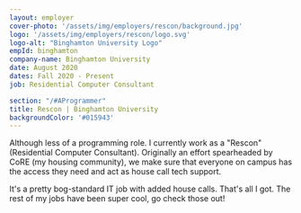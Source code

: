 ```yaml
---
layout: employer
cover-photo: '/assets/img/employers/rescon/background.jpg'
logo: '/assets/img/employers/rescon/logo.svg'
logo-alt: "Binghamton University Logo"
empId: binghamton
company-name: Binghamton University
date: August 2020
dates: Fall 2020 - Present
job: Residential Computer Consultant

section: "/#AProgrammer"
title: Rescon | Binghamton University
backgroundColor: '#015943'
---
```


Although less of a programming role. I currently work as a "Rescon" (Residential Computer Consultant). Originally an effort spearheaded by CoRE (my housing community), we make sure that everyone on campus has the access they need and act as house call tech support. 

It's a pretty bog-standard IT job with added house calls. That's all I got. The rest of my jobs have been super cool, go check those out!